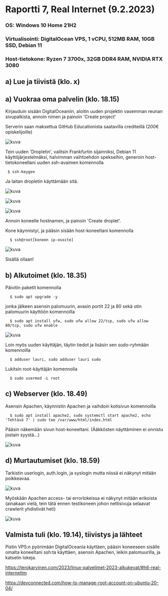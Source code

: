 
# Raportti 7, Real Internet (9.2.2023)

### OS: Windows 10 Home 21H2
### Virtualisointi: DigitalOcean VPS, 1 vCPU, 512MB RAM, 10GB SSD, Debian 11
### Host-tietokone: Ryzen 7 3700x, 32GB DDR4 RAM, NVIDIA RTX 3080



## a) Lue ja tiivistä (klo. x)

## a) Vuokraa oma palvelin (klo. 18.15)

Kirjauduin sisään DigitalOceaniin, aloitin uuden projektin vasemman reunan sivupalkista, annoin nimen ja painoin 'Create project' 

Serverin saan maksettua GitHub Educationista saatavilla crediteillä (200€ opiskelijoille)

![kuva](https://user-images.githubusercontent.com/122888655/217870221-d1e4de4c-9850-4d26-81ac-4ba9c525713c.png)


Tein uuden 'Dropletin', valitsin Frankfurtin sijainniksi, Debian 11 käyttöjärjestelmäksi, halvimman vaihtoehdon spekseihin, generoin host-tietokoneellani uuden ssh-avaimen komennolla

     $ ssh-keygen

Ja laitan dropletin käyttämään sitä. 

![kuva](https://user-images.githubusercontent.com/122888655/217870790-1d400705-25d2-4e0a-bb88-9328231595c0.png)

![kuva](https://user-images.githubusercontent.com/122888655/217871528-2e8e93f7-0697-4c42-91b3-882eba32c3e2.png)

![kuva](https://user-images.githubusercontent.com/122888655/217872304-7bdc52f1-aeaf-4475-b154-11de07fc33a2.png)

Annoin koneelle hostnamen, ja painoin 'Create droplet'.

Kone käynnistyi, ja pääsin sisään host-koneeltani komennolla 

      $ ssh@root[koneen ip-osoite]
      
![kuva](https://user-images.githubusercontent.com/122888655/217877621-7a1c1079-5cdf-4e33-a989-5f3bf5372ec3.png)

Sisällä ollaan!

## b) Alkutoimet (klo. 18.35)

Päivitin paketit komennolla

      $ sudo apt upgrade -y
      
jonka jälkeen asensin palomuurin, avasin portit 22 ja 80 sekä otin palomuurin käyttöön komennoilla 

      $ sudo apt install ufw, sudo ufw allow 22/tcp, sudo ufw allow 80/tcp, sudo ufw enable
      
![kuva](https://user-images.githubusercontent.com/122888655/217879179-1718685a-68f6-4335-b975-7aed8b6dd2f3.png)

Loin myös uuden käyttäjän, täytin tiedot ja lisäsin sen sudo-ryhmään komennoilla 

      $ adduser lauri, sudo adduser lauri sudo
      
Lukitsin root-käyttäjän komennolla 

      $ sudo usermod -L root
      
## c) Webserver (klo. 18.49)

Asensin Apachen, käynnistin Apachen ja vaihdoin kotisivun komennoilla

      $ sudo apt install apache2, sudo systemctl start apache2, echo 'Tehtävä 7' | sudo tee /var/www/html/index.html

Pääsin näkemään sivun host-koneeltani. (Ääkkösten näyttäminen ei onnistu jostain syystä...)
    
![kuva](https://user-images.githubusercontent.com/122888655/217884124-67327506-7c91-4d64-bd36-f312ac5a438e.png)


## d) Murtautumiset (klo. 18.59)

Tarkistin userlogin, auth.login, ja syslogin mutta niissä ei näkynyt mitään poikkeavaa.

![kuva](https://user-images.githubusercontent.com/122888655/217885530-5742cafa-da5d-4c29-8616-1a0ce89d1a2c.png)

Myöskään Apachen access- tai errorlokeissa ei näkynyt mitään erikoista (ainakaan vielä, tein tätä ennen testikoneen johon nettisivuja selaavat crawlerit yhdistivät heti)

![kuva](https://user-images.githubusercontent.com/122888655/217886546-a637950c-f976-4eee-b275-a898c616a590.png)



## Valmista tuli (klo. 19.14), tiivistys ja lähteet 

Pistin VPS:n pyörimään DigitalOceania käyttäen, pääsin koneeseen sisälle omalta koneeltani ssh:ta käyttäen, asensin Apachen, leikin palomuurilla, ja katselin lokeja.

https://terokarvinen.com/2023/linux-palvelimet-2023-alkukevat/#h6-real-internettm

https://devconnected.com/how-to-manage-root-account-on-ubuntu-20-04/
